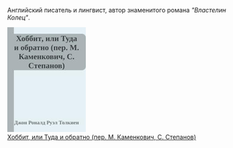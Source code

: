 Английский писатель и лингвист, автор знаменитого романа *"Властелин Колец"*.


![](Хоббит,%20или%20Туда%20и%20обратно%20(пер.%20М.%20Каменкович,%20С.%20Степанов).jpg)  
[Хоббит, или Туда и обратно (пер. М. Каменкович, С. Степанов)](Хоббит,%20или%20Туда%20и%20обратно%20(пер.%20М.%20Каменкович,%20С.%20Степанов).md)

